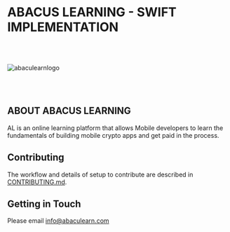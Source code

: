 # ABACUS LEARNING - SWIFT IMPLEMENTATION

<br />
<br />

![abaculearnlogo](https://user-images.githubusercontent.com/9660292/154821895-36c1af35-5987-4625-a60e-cdc00a2756f4.svg)

<br />
<br />


## ABOUT ABACUS LEARNING

AL is an online learning platform that allows Mobile developers to learn the fundamentals of building mobile crypto apps and get paid in the process.

[WEBSITE-url]: https://www.abaculearn.com/


## Contributing

The workflow and details of setup to contribute are described in [CONTRIBUTING.md](CONTRIBUTING.md).

## Getting in Touch

Please email info@abaculearn.com 
